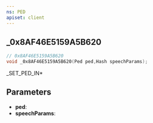 ```yaml
---
ns: PED
apiset: client
---
```

## _0x8AF46E5159A5B620

```c
// 0x8AF46E5159A5B620
void _0x8AF46E5159A5B620(Ped ped,Hash speechParams);
```

_SET_PED_IN*

## Parameters
* **ped**:
* **speechParams**:



